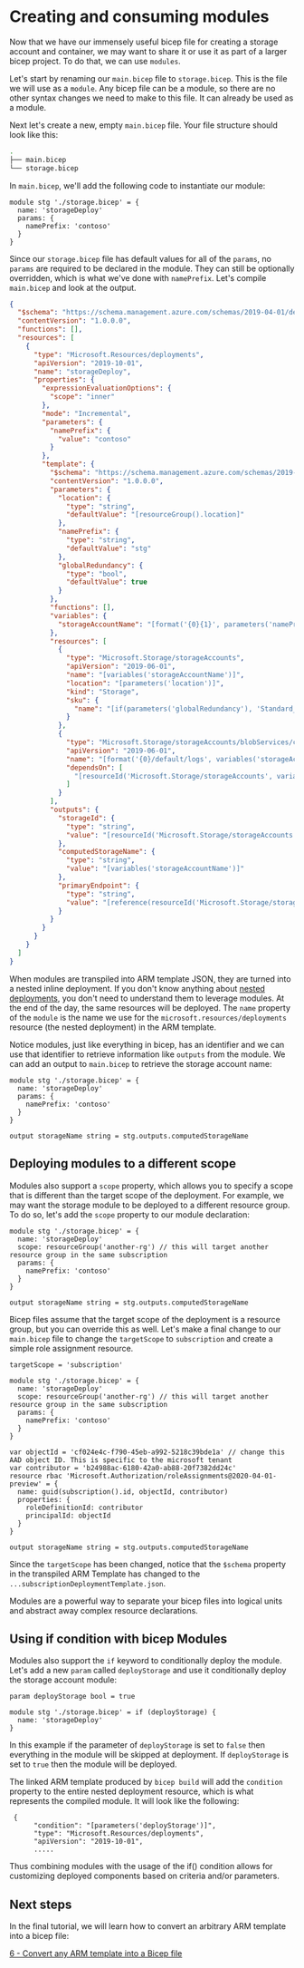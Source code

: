 # Creating and consuming modules

Now that we have our immensely useful bicep file for creating a storage account and container, we may want to share it or use it as part of a larger bicep project. To do that, we can use `modules`.

Let's start by renaming our `main.bicep` file to `storage.bicep`. This is the file we will use as a `module`. Any bicep file can be a module, so there are no other syntax changes we need to make to this file. It can already be used as a module.

Next let's create a new, empty `main.bicep` file. Your file structure should look like this:

```bash
.
├── main.bicep
└── storage.bicep
```

In `main.bicep`, we'll add the following code to instantiate our module:

```
module stg './storage.bicep' = {
  name: 'storageDeploy'
  params: {
    namePrefix: 'contoso'
  }
}
```

Since our `storage.bicep` file has default values for all of the `params`, no `params` are required to be declared in the module. They can still be optionally overridden, which is what we've done with `namePrefix`. Let's compile `main.bicep` and look at the output.

```json
{
  "$schema": "https://schema.management.azure.com/schemas/2019-04-01/deploymentTemplate.json#",
  "contentVersion": "1.0.0.0",
  "functions": [],
  "resources": [
    {
      "type": "Microsoft.Resources/deployments",
      "apiVersion": "2019-10-01",
      "name": "storageDeploy",
      "properties": {
        "expressionEvaluationOptions": {
          "scope": "inner"
        },
        "mode": "Incremental",
        "parameters": {
          "namePrefix": {
            "value": "contoso"
          }
        },
        "template": {
          "$schema": "https://schema.management.azure.com/schemas/2019-04-01/deploymentTemplate.json#",
          "contentVersion": "1.0.0.0",
          "parameters": {
            "location": {
              "type": "string",
              "defaultValue": "[resourceGroup().location]"
            },
            "namePrefix": {
              "type": "string",
              "defaultValue": "stg"
            },
            "globalRedundancy": {
              "type": "bool",
              "defaultValue": true
            }
          },
          "functions": [],
          "variables": {
            "storageAccountName": "[format('{0}{1}', parameters('namePrefix'), uniqueString(resourceGroup().id))]"
          },
          "resources": [
            {
              "type": "Microsoft.Storage/storageAccounts",
              "apiVersion": "2019-06-01",
              "name": "[variables('storageAccountName')]",
              "location": "[parameters('location')]",
              "kind": "Storage",
              "sku": {
                "name": "[if(parameters('globalRedundancy'), 'Standard_GRS', 'Standard_LRS')]"
              }
            },
            {
              "type": "Microsoft.Storage/storageAccounts/blobServices/containers",
              "apiVersion": "2019-06-01",
              "name": "[format('{0}/default/logs', variables('storageAccountName'))]",
              "dependsOn": [
                "[resourceId('Microsoft.Storage/storageAccounts', variables('storageAccountName'))]"
              ]
            }
          ],
          "outputs": {
            "storageId": {
              "type": "string",
              "value": "[resourceId('Microsoft.Storage/storageAccounts', variables('storageAccountName'))]"
            },
            "computedStorageName": {
              "type": "string",
              "value": "[variables('storageAccountName')]"
            },
            "primaryEndpoint": {
              "type": "string",
              "value": "[reference(resourceId('Microsoft.Storage/storageAccounts', variables('storageAccountName'))).primaryEndpoints.blob]"
            }
          }
        }
      }
    }
  ]
}
```

When modules are transpiled into ARM template JSON, they are turned into a nested inline deployment. If you don't know anything about [nested deployments](https://docs.microsoft.com/azure/azure-resource-manager/templates/linked-templates), you don't need to understand them to leverage modules. At the end of the day, the same resources will be deployed. The `name` property of the `module` is the name we use for the `microsoft.resources/deployments` resource (the nested deployment) in the ARM template.

Notice modules, just like everything in bicep, has an identifier and we can use that identifier to retrieve information like `outputs` from the module. We can add an output to `main.bicep` to retrieve the storage account name:

```
module stg './storage.bicep' = {
  name: 'storageDeploy'
  params: {
    namePrefix: 'contoso'
  }
}

output storageName string = stg.outputs.computedStorageName
```

## Deploying modules to a different scope

Modules also support a `scope` property, which allows you to specify a scope that is different than the target scope of the deployment. For example, we may want the storage module to be deployed to a different resource group. To do so, let's add the `scope` property to our module declaration:

```
module stg './storage.bicep' = {
  name: 'storageDeploy'
  scope: resourceGroup('another-rg') // this will target another resource group in the same subscription
  params: {
    namePrefix: 'contoso'
  }
}

output storageName string = stg.outputs.computedStorageName
```

Bicep files assume that the target scope of the deployment is a resource group, but you can override this as well. Let's make a final change to our `main.bicep` file to change the `targetScope` to `subscription` and create a simple role assignment resource.

```
targetScope = 'subscription'

module stg './storage.bicep' = {
  name: 'storageDeploy'
  scope: resourceGroup('another-rg') // this will target another resource group in the same subscription
  params: {
    namePrefix: 'contoso'
  }
}

var objectId = 'cf024e4c-f790-45eb-a992-5218c39bde1a' // change this AAD object ID. This is specific to the microsoft tenant
var contributor = 'b24988ac-6180-42a0-ab88-20f7382dd24c'
resource rbac 'Microsoft.Authorization/roleAssignments@2020-04-01-preview' = {
  name: guid(subscription().id, objectId, contributor)
  properties: {
    roleDefinitionId: contributor
    principalId: objectId
  }
}

output storageName string = stg.outputs.computedStorageName
```

Since the `targetScope` has been changed, notice that the `$schema` property in the transpiled ARM Template has changed to the `...subscriptionDeploymentTemplate.json`.

Modules are a powerful way to separate your bicep files into logical units and abstract away complex resource declarations.

## Using if condition with bicep Modules

Modules also support the `if` keyword to conditionally deploy the module. Let's add a new `param` called `deployStorage` and use it conditionally deploy the storage account module:

```
param deployStorage bool = true

module stg './storage.bicep' = if (deployStorage) {
  name: 'storageDeploy'
}
```

In this example if the parameter of `deployStorage` is set to `false` then everything in the module will be skipped at deployment. If `deployStorage` is set to `true` then the module will be deployed.

The linked ARM template produced by `bicep build` will add the `condition` property to the entire nested deployment resource, which is what represents the compiled module. It will look like the following:

```
 {
      "condition": "[parameters('deployStorage')]",
      "type": "Microsoft.Resources/deployments",
      "apiVersion": "2019-10-01",
      .....
```

Thus combining modules with the usage of the if() condition allows for customizing deployed components based on criteria and/or parameters.


## Next steps

In the final tutorial, we will learn how to convert an arbitrary ARM template into a bicep file:

[6 - Convert any ARM template into a Bicep file](./06-convert-arm-template.md)
